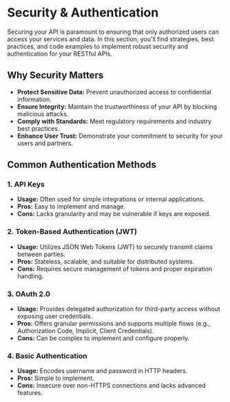 # Security & Authentication

Securing your API is paramount to ensuring that only authorized users can access your services and data. In this section, you'll find strategies, best practices, and code examples to implement robust security and authentication for your RESTful APIs.

## Why Security Matters

- **Protect Sensitive Data:** Prevent unauthorized access to confidential information.
- **Ensure Integrity:** Maintain the trustworthiness of your API by blocking malicious attacks.
- **Comply with Standards:** Meet regulatory requirements and industry best practices.
- **Enhance User Trust:** Demonstrate your commitment to security for your users and partners.

## Common Authentication Methods

### 1. API Keys
- **Usage:** Often used for simple integrations or internal applications.
- **Pros:** Easy to implement and manage.
- **Cons:** Lacks granularity and may be vulnerable if keys are exposed.

### 2. Token-Based Authentication (JWT)
- **Usage:** Utilizes JSON Web Tokens (JWT) to securely transmit claims between parties.
- **Pros:** Stateless, scalable, and suitable for distributed systems.
- **Cons:** Requires secure management of tokens and proper expiration handling.

### 3. OAuth 2.0
- **Usage:** Provides delegated authorization for third-party access without exposing user credentials.
- **Pros:** Offers granular permissions and supports multiple flows (e.g., Authorization Code, Implicit, Client Credentials).
- **Cons:** Can be complex to implement and configure properly.

### 4. Basic Authentication
- **Usage:** Encodes username and password in HTTP headers.
- **Pros:** Simple to implement.
- **Cons:** Insecure over non-HTTPS connections and lacks advanced features.
